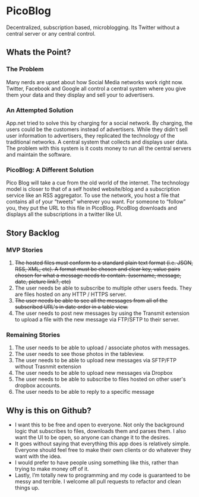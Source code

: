 PicoBlog
========

Decentralized, subscription based, microblogging. Its Twitter without a central server or any central control.

## Whats the Point?
### The Problem
Many nerds are upset about how Social Media networks work right now. Twitter, Facebook and Google all control a central system where you give them your data and they display and sell your to advertisers. 

### An Attempted Solution
App.net tried to solve this by charging for a social network. By charging, the users could be the customers instead of advertisers. While they didn’t sell user information to advertisers, they replicated the technology of the traditional networks. A central system that collects and displays user data. The problem with this system is it costs money to run all the central servers and maintain the software.

### PicoBlog: A Different Solution
Pico Blog will take a cue from the old world of the internet. The technology model is closer to that of a self hosted website/blog and a subscription service like an RSS aggregator. To use the network, you host a file that contains all of your “tweets” wherever you want. For someone to “follow” you, they put the URL to this file in PicoBlog. PicoBlog downloads and displays all the subscriptions in a twitter like UI.

## Story Backlog
### MVP Stories
  1. ~~The hosted files must conform to a standard plain text format (i.e. JSON, RSS, XML, etc). A format must be chosen and clear key, value pairs chosen for what a message needs to contain. (username, message, date, picture link?, etc)~~
  1. The user needs be able to subscribe to multiple other users feeds. They are files hosted on any HTTP / HTTPS server.
  1. ~~The user needs be able to see all the messages from all of the subscribed URL's in date order in a table view.~~
  1. The user needs to post new messages by using the Transmit extension to upload a file with the new message via FTP/SFTP to their server.
 
### Remaining Stories
  1. The user needs to be able to upload / associate photos with messages.
  2. The user needs to see those photos in the tableview.
  3. The user needs to be able to upload new messages via SFTP/FTP without Trasnmit extension
  4. The user needs to be able to upload new messages via Dropbox
  5. The user needs to be able to subscribe to files hosted on other user's dropbox accounts.
  6. The user needs to be able to reply to a specific message

## Why is this on Github?
- I want this to be free and open to everyone. Not only the background logic that subscribes to files, downloads them and parses them. I also want the UI to be open, so anyone can change it to the desires.
- It goes without saying that everything this app does is relatively simple. Everyone should feel free to make their own clients or do whatever they want with the idea. 
- I would prefer to have people using something like this, rather than trying to make money off of it. 
- Lastly, I’m totally new to programming and my code is guaranteed to be messy and terrible. I welcome all pull requests to refactor and clean things up.
